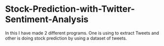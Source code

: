 # Stock-Prediction-with-Twitter-Sentiment-Analysis
In this I have made 2 different programs. One is using to extract Tweets and other is doing stock prediction by using a dataset of tweets. 
